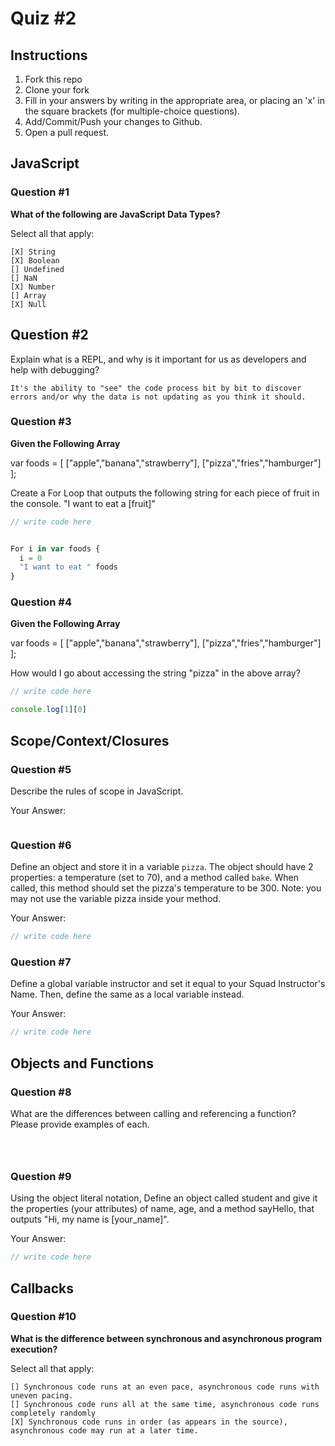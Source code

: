 # Quiz #2

## Instructions

1. Fork this repo
2. Clone your fork
3. Fill in your answers by writing in the appropriate area, or placing an 'x' in
the square brackets (for multiple-choice questions).
4. Add/Commit/Push your changes to Github.
5. Open a pull request.

## JavaScript

### Question #1

**What of the following are JavaScript Data Types?**

Select all that apply:
```
[X] String
[X] Boolean
[] Undefined
[] NaN
[X] Number
[] Array
[X] Null
```

## Question #2

Explain what is a REPL, and why is it important for us as developers and help with debugging?

```text
It's the ability to "see" the code process bit by bit to discover errors and/or why the data is not updating as you think it should.

```
### Question #3

**Given the Following Array**

var foods = [ ["apple","banana","strawberry"], ["pizza","fries","hamburger"] ];

Create a For Loop that outputs the following string for each piece of fruit in the console. "I want to eat a [fruit]"

```js
// write code here


For i in var foods {
  i = 0
  "I want to eat " foods
}


```
### Question #4

**Given the Following Array**

var foods = [ ["apple","banana","strawberry"], ["pizza","fries","hamburger"] ];

How would I go about accessing the string "pizza" in the above array?

```js
// write code here

console.log[1][0]

```

## Scope/Context/Closures

### Question #5

Describe the rules of scope in JavaScript.

Your Answer:
```text
```

### Question #6

Define an object and store it in a variable `pizza`. The object should have 2
properties: a temperature (set to 70), and a method called `bake`. When called,
this method should set the pizza's temperature to be 300. Note: you may not use
the variable pizza inside your method.

Your Answer:
```js
// write code here
```

### Question #7

Define a global variable instructor and set it equal to your Squad Instructor's Name. Then, define the same as a local variable instead.

Your Answer:
```js
// write code here
```

## Objects and Functions

### Question #8

What are the differences between calling and referencing a function? Please provide examples of each.

```text



```
### Question #9

Using the object literal notation, Define an object called student and give it the properties (your attributes) of name, age, and a method sayHello, that outputs "Hi, my name is [your_name]".

Your Answer:
```js
// write code here
```

## Callbacks

### Question #10

**What is the difference between synchronous and asynchronous program execution?**

Select all that apply:
```
[] Synchronous code runs at an even pace, asynchronous code runs with uneven pacing.
[] Synchronous code runs all at the same time, asynchronous code runs completely randomly
[X] Synchronous code runs in order (as appears in the source), asynchronous code may run at a later time.
```
